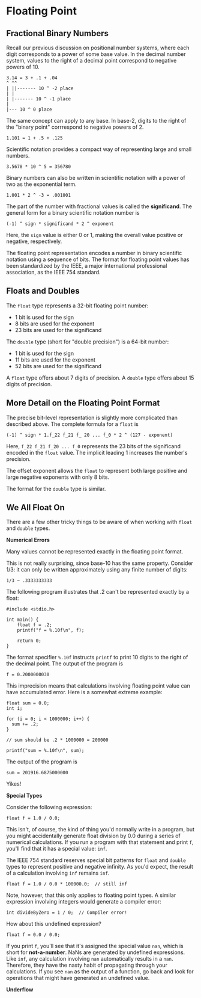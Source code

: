 # Floating Point

## Fractional Binary Numbers

Recall our previous discussion on positional number systems, where each digit corresponds to a power of some base value. In the decimal number system, values to the right of a decimal point correspond to negative powers of 10.

```
3.14 = 3 + .1 + .04
^ ^^  
| ||------- 10 ^ -2 place
| |
| |------- 10 ^ -1 place
|
|--- 10 ^ 0 place
```

The same concept can apply to any base. In base-2, digits to the right of the "binary point" corrrespond to negative powers of 2.

```
1.101 = 1 + .5 + .125
```

Scientific notation provides a compact way of representing large and small numbers.

```
3.5678 * 10 ^ 5 = 356780
```

Binary numbers can also be written in scientific notation with a power of two as the exponential term.

```
1.001 * 2 ^ -3 = .001001
```

The part of the number with fractional values is called the **significand**. The general form for a binary scientific notation number is

```
(-1) ^ sign * significand * 2 ^ exponent
```

Here, the `sign` value is either 0 or 1, making the overall value positive or negative, respectively.

The floating point representation encodes a number in binary scientific notation using a sequence of bits. The format for floating point values has been standardized by the IEEE, a major international professional association, as the IEEE 754 standard.

## Floats and Doubles

The `float` type represents a 32-bit floating point number:
  
  - 1 bit is used for the sign
  - 8 bits are used for the exponent
  - 23 bits are used for the significand
  
The `double` type (short for "double precision") is a 64-bit number:

  - 1 bit is used for the sign
  - 11 bits are used for the exponent
  - 52 bits are used for the significand
  
A `float` type offers about 7 digits of precision. A `double` type offers about 15 digits of precision.

## More Detail on the Floating Point Format

The precise bit-level representation is slightly more complicated than described above. The complete formula for a `float` is

```
(-1) ^ sign * 1.f_22 f_21 f_ 20 ... f_0 * 2 ^ (127 - exponent)
```

Here, `f_22 f_21 f_20 ... f_0` represents the 23 bits of the significand encoded in the `float` value. The implicit leading 1 increases the number's precision.

The offset exponent allows the `float` to represent both large positive and large negative exponents with only 8 bits.

The format for the `double` type is similar.

## We All Float On

There are a few other tricky things to be aware of when working with `float` and `double` types.

**Numerical Errors**

Many values cannot be represented exactly in the floating point format. 

This is not really surprising, since base-10 has the same property. Consider 1/3: it can only be written approximately using any finite number of digits:

```
1/3 ~ .3333333333
```

The following program illustrates that .2 can't be represented exactly by a float:

```
#include <stdio.h>

int main() {
    float f = .2;
    printf("f = %.10f\n", f);
    
    return 0;
}
```

The format specifier `%.10f` instructs `printf` to print 10 digits to the right of the decimal point. The output of the program is

```
f = 0.2000000030
```

This imprecision means that calculations involving floating point value can have accumulated error. Here is a somewhat extreme example:

```
float sum = 0.0;
int i;

for (i = 0; i < 1000000; i++) {
  sum += .2;
}

// sum should be .2 * 1000000 = 200000

printf("sum = %.10f\n", sum);
```

The output of the program is

```
sum = 201916.6875000000
```

Yikes!

**Special Types**

Consider the following expression:

```
float f = 1.0 / 0.0;
```

This isn't, of course, the kind of thing you'd normally write in a program, but you might accidentally generate float division by 0.0 during a series of numerical calculations. If you run a program with that statement and print `f`, you'll find that it has a special value: `inf`.

The IEEE 754 standard reserves special bit patterns for `float` and `double` types to represent positive and negative infinity. As you'd expect, the result of a calculation involving `inf` remains `inf`.

```
float f = 1.0 / 0.0 * 100000.0;  // still inf
```

Note, however, that this only applies to floating point types. A similar expression involving integers would generate a compiler error:

```
int divideByZero = 1 / 0;  // Compiler error!
```

How about this undefined expression?

```
float f = 0.0 / 0.0;
```

If you print `f`, you'll see that it's assigned the special value `nan`, which is short for **not-a-number**. NaNs are generated by undefined expressions. Like `inf`, any calculation involving `nan` automatically results in a `nan`. Therefore, they have the nasty habit of propagating through your calculations. If you see `nan` as the output of a function, go back and look for operations that might have generated an undefined value.

**Underflow**

